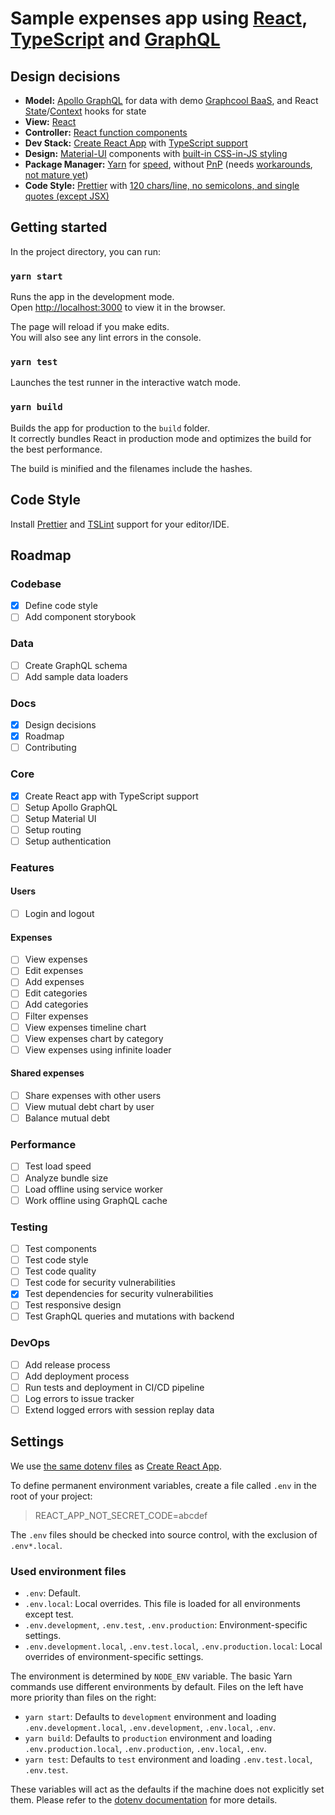 # Sample expenses app using [React](https://reactjs.org/), [TypeScript](https://www.typescriptlang.org/) and [GraphQL](https://graphql.org/)

## Design decisions

- **Model:** [Apollo GraphQL](https://www.apollographql.com/) for data with demo [Graphcool BaaS](https://www.graph.cool/), and React [State](https://reactjs.org/docs/hooks-state.html)/[Context](https://reactjs.org/docs/hooks-reference.html#usecontext) hooks for state
- **View:** [React](https://reactjs.org/)
- **Controller:** [React function components](https://reactjs.org/docs/components-and-props.html#function-and-class-components)
- **Dev Stack:** [Create React App](https://facebook.github.io/create-react-app/) with [TypeScript support](https://facebook.github.io/create-react-app/docs/adding-typescript)
- **Design:** [Material-UI](https://material-ui.com/) components with [built-in CSS-in-JS styling](https://material-ui.com/styles/basics/)
- **Package Manager:** [Yarn](https://yarnpkg.com/) for [speed](https://github.com/pnpm/benchmarks-of-javascript-package-managers), without [PnP](https://yarnpkg.com/en/docs/pnp) (needs [workarounds](https://yarnpkg.github.io/berry/advanced/pnpify), [not mature yet](https://github.com/facebook/create-react-app/issues/5647))
- **Code Style:** [Prettier](https://prettier.io/) with [120 chars/line, no semicolons, and single quotes (except JSX)](https://github.com/iki/expenses-app-react-ts-gql/blob/master/.prettierrc.yml)

## Getting started

In the project directory, you can run:

### `yarn start`

Runs the app in the development mode.<br>
Open [http://localhost:3000](http://localhost:3000) to view it in the browser.

The page will reload if you make edits.<br>
You will also see any lint errors in the console.

### `yarn test`

Launches the test runner in the interactive watch mode.<br>

### `yarn build`

Builds the app for production to the `build` folder.<br>
It correctly bundles React in production mode and optimizes the build for the best performance.

The build is minified and the filenames include the hashes.<br>

## Code Style

Install [Prettier](https://github.com/prettier/prettier#editor-integration) and
[TSLint](https://palantir.github.io/tslint/usage/third-party-tools/) support for your editor/IDE.

## Roadmap

### Codebase

- [x] Define code style
- [ ] Add component storybook

### Data

- [ ] Create GraphQL schema
- [ ] Add sample data loaders

### Docs

- [x] Design decisions
- [x] Roadmap
- [ ] Contributing

### Core

- [x] Create React app with TypeScript support
- [ ] Setup Apollo GraphQL
- [ ] Setup Material UI
- [ ] Setup routing
- [ ] Setup authentication

### Features

#### Users

- [ ] Login and logout

#### Expenses

- [ ] View expenses
- [ ] Edit expenses
- [ ] Add expenses
- [ ] Edit categories
- [ ] Add categories
- [ ] Filter expenses
- [ ] View expenses timeline chart
- [ ] View expenses chart by category
- [ ] View expenses using infinite loader

#### Shared expenses

- [ ] Share expenses with other users
- [ ] View mutual debt chart by user
- [ ] Balance mutual debt

### Performance

- [ ] Test load speed
- [ ] Analyze bundle size
- [ ] Load offline using service worker
- [ ] Work offline using GraphQL cache

### Testing

- [ ] Test components
- [ ] Test code style
- [ ] Test code quality
- [ ] Test code for security vulnerabilities
- [x] Test dependencies for security vulnerabilities
- [ ] Test responsive design
- [ ] Test GraphQL queries and mutations with backend

### DevOps

- [ ] Add release process
- [ ] Add deployment process
- [ ] Run tests and deployment in CI/CD pipeline
- [ ] Log errors to issue tracker
- [ ] Extend logged errors with session replay data

## Settings

We use
[the same dotenv files](https://facebook.github.io/create-react-app/docs/adding-custom-environment-variables#adding-development-environment-variables-in-env)
as [Create React App](https://github.com/facebookincubator/create-react-app).

To define permanent environment variables, create a file called `.env` in the root of your project:

> REACT_APP_NOT_SECRET_CODE=abcdef

The `.env` files should be checked into source control, with the exclusion of `.env*.local`.

### Used environment files

- `.env`: Default.
- `.env.local`: Local overrides. This file is loaded for all environments except test.
- `.env.development`, `.env.test`, `.env.production`: Environment-specific
  settings.
- `.env.development.local`, `.env.test.local`, `.env.production.local`: Local overrides of
  environment-specific settings.

The environment is determined by `NODE_ENV` variable. The basic Yarn commands use different environments by default.
Files on the left have more priority than files on the right:

- `yarn start`: Defaults to `development` environment and loading `.env.development.local`, `.env.development`,
  `.env.local`, `.env`.
- `yarn build`: Defaults to `production` environment and loading `.env.production.local`, `.env.production`,
  `.env.local`, `.env`.
- `yarn test`: Defaults to `test` environment and loading `.env.test.local`, `.env.test`.

These variables will act as the defaults if the machine does not explicitly set them. Please refer to the
[dotenv documentation](https://github.com/motdotla/dotenv) for more details.
